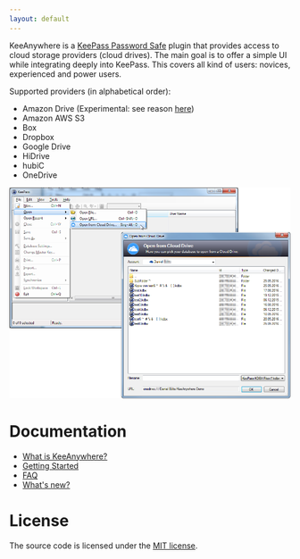 ```yaml
---
layout: default
---
```

KeeAnywhere is a [KeePass Password Safe](http://keepass.info) plugin that provides access to cloud storage providers (cloud drives). The main goal is to offer a simple UI while integrating deeply into KeePass. This covers all kind of users: novices, experienced and power users.

Supported providers (in alphabetical order):
* Amazon Drive (Experimental: see reason [here](#known-noteworthy-issues))
* Amazon AWS S3
* Box
* Dropbox
* Google Drive
* HiDrive 
* hubiC 
* OneDrive  

![KeeAnywhere in Action](assets/images/KeeAnywhere_Teaser.png)

# Documentation
* [What is KeeAnywhere?](https://github.com/Kyrodan/KeeAnywhere/wiki)
* [Getting Started](https://github.com/Kyrodan/KeeAnywhere/wiki/Getting-Started)
* [FAQ](https://github.com/Kyrodan/KeeAnywhere/wiki/FAQ)
* [What's new?](https://github.com/Kyrodan/KeeAnywhere/blob/master/CHANGELOG.md)

# License
The source code is licensed under the [MIT license](https://github.com/Kyrodan/KeeAnywhere/blob/master/LICENSE).
